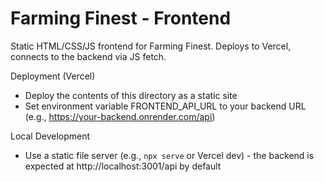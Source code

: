 # Farming Finest - Frontend

Static HTML/CSS/JS frontend for Farming Finest. Deploys to Vercel, connects to the backend via JS fetch.

Deployment (Vercel)
- Deploy the contents of this directory as a static site
- Set environment variable FRONTEND_API_URL to your backend URL (e.g., https://your-backend.onrender.com/api)

Local Development
- Use a static file server (e.g., `npx serve` or Vercel dev) - the backend is expected at http://localhost:3001/api by default